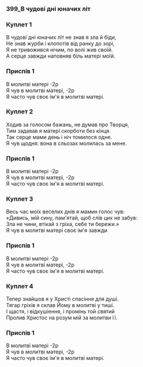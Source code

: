 ### 399_В чудові дні юначих літ
### Куплет 1
В чудові дні юначих літ не знав я зла й біди,<br/>Не знав журби і клопотів від ранку до зорі,<br/>Я не тривожився нічим, по волі жив своїй.<br/>А серце завжди наповняв біль матері моїй.
### Приспів 1
В молитві матері -2р<br/>Я чув в молитві матері, -2р<br/>Я часто чув своє ім'я в молитві матері.
### Куплет 2
Ходив за голосом бажань, не думав про Творця,<br/>Тим задавав я матері скорботи без кінця.<br/>Так серце мами день і ніч томилося одне.<br/>Я чув щодня: вона в сльозах молилась за мене.
### Приспів 1
В молитві матері -2р<br/>Я чув в молитві матері, -2р<br/>Я часто чув своє ім'я в молитві матері.
### Куплет 3
Весь час моїх веселих днів я мамин голос чув:<br/>«Дивись, мій сину, пам'ятай, щоб слів цих не забув:<br/>Зла не чини, втікай з гріха, себе ти бережи.»<br/>Я чув в молитві матері своє ім'я завжди
### Приспів 1
В молитві матері -2р<br/>Я чув в молитві матері, -2р<br/>Я часто чув своє ім'я в молитві матері.
### Куплет 4
Тепер знайшов я у Христі спасіння для душі.<br/>Тягар гріхів я склав Йому в молитві у тиші.<br/>І щастя, і відкушіення, і промінь той святий<br/>Пролив Христос на розум мій за молитви її.
### Приспів 1
В молитві матері -2р<br/>Я чув в молитві матері, -2р<br/>Я часто чув своє ім'я в молитві матері.
